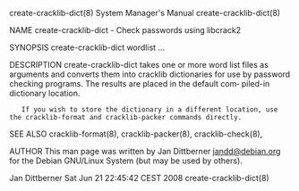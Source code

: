 create-cracklib-dict(8)                                                                    System Manager's Manual                                                                    create-cracklib-dict(8)

NAME
       create-cracklib-dict - Check passwords using libcrack2

SYNOPSIS
       create-cracklib-dict wordlist ...

DESCRIPTION
       create-cracklib-dict  takes  one  or  more word list files as arguments and converts them into cracklib dictionaries for use by password checking programs. The results are placed in the default com‐
       piled-in dictionary location.

       If you wish to store the dictionary in a different location, use the cracklib-format and cracklib-packer commands directly.

SEE ALSO
       cracklib-format(8), cracklib-packer(8), cracklib-check(8),

AUTHOR
       This man page was written by Jan Dittberner <jandd@debian.org> for the Debian GNU/Linux System (but may be used by others).

Jan Dittberner                                                                          Sat Jun 21 22:45:42 CEST 2008                                                                 create-cracklib-dict(8)
